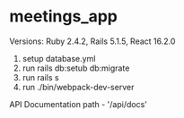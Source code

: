 # meetings_app

Versions: Ruby 2.4.2, Rails 5.1.5, React 16.2.0

1. setup database.yml
2. run rails db:setub db:migrate
3. run rails s
4. run ./bin/webpack-dev-server

API Documentation path - '/api/docs'
